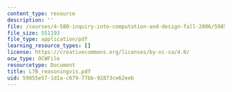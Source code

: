 ```yaml
---
content_type: resource
description: ''
file: /courses/4-580-inquiry-into-computation-and-design-fall-2006/59855e571d1ac67977bb92873ce62eeb_L7B_reasoningvis.pdf
file_size: 551193
file_type: application/pdf
learning_resource_types: []
license: https://creativecommons.org/licenses/by-nc-sa/4.0/
ocw_type: OCWFile
resourcetype: Document
title: L7B_reasoningvis.pdf
uid: 59855e57-1d1a-c679-77bb-92873ce62eeb
---
```

